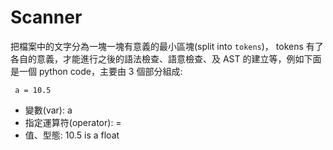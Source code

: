 <!--
BELOW ARE QUESTIONS
# Ch1: Scanner

## Content

Please simply describe what is scanner and what it dose.
-->

<!-- BELOW ARE ANSWERS -->

# Scanner

把檔案中的文字分為一塊一塊有意義的最小區塊(split into `tokens`)， tokens 有了各自的意義，才能進行之後的語法檢查、語意檢查、及 AST 的建立等，例如下面是一個 python code，主要由 3 個部分組成:

` a = 10.5`

- 變數(var): a
- 指定運算符(operator): =
- 值、型態: 10.5 is a float
